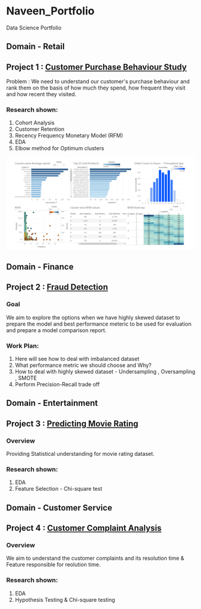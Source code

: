 # Naveen_Portfolio
Data Science Portfolio

## Domain - Retail
## Project 1 : [Customer Purchase Behaviour Study](https://github.com/kumarnav03/Customer_Segmentation)

Problem : We need to understand our customer's purchase behaviour and rank them on the basis of how much they spend, how frequent they visit and how recent they visited.

### Research shown:
  1. Cohort Analysis
  2. Customer Retention
  3. Recency Frequency Monetary Model (RFM)
  4. EDA
  5. Elbow method for Optimum clusters
  
![](https://github.com/kumarnav03/Customer_Segmentation/blob/master/Customer_Tableau.PNG)
  
## Domain - Finance
## Project 2 : [Fraud Detection](https://github.com/kumarnav03/Fraud_Detection)

### Goal 
We aim to explore the options when we have highly skewed dataset to prepare the model and best performance meteric to be used for evaluation and prepare a model comparison report.

### Work Plan:
 1. Here will see how to deal with imbalanced dataset
 2. What performance metric we should choose and Why?
 3. How to deal with highly skewed dataset - Undersampling , Oversampling , SMOTE
 4. Perform Precision-Recall trade off
 
## Domain - Entertainment 
## Project 3 : [Predicting Movie Rating](https://github.com/kumarnav03/Data-Science-Python-/blob/master/Movie_Project.ipynb)
### Overview
Providing Statistical understanding for movie rating dataset.
### Research shown:
  1. EDA
  2. Feature Selection - Chi-square test

## Domain - Customer Service
## Project 4 : [Customer Complaint Analysis](https://github.com/kumarnav03/Data-Science-Python-/blob/master/NYC311_project.ipynb)

### Overview
We aim to understand the customer complaints and its resolution time & Feature responsible for reolution time.

### Research shown:
  1. EDA
  2. Hypothesis Testing & Chi-square testing
  
